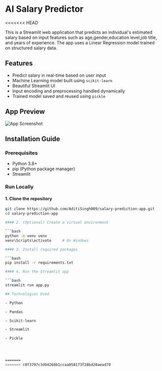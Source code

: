 # AI Salary Predictor
<<<<<<< HEAD

This is a Streamlit web application that predicts an individual's estimated salary based on input features such as age,gender,education level,job title, and years of experience. The app uses a Linear Regression model trained on structured salary data.

## Features

- Predict salary in real-time based on user input
- Machine Learning model built using `scikit-learn`
- Beautiful Streamlit UI 
- Input encoding and preprocessing handled dynamically
- Trained model saved and reused using `pickle`

## App Preview

![App Screenshot](salar_prediction.png)

## Installation Guide

### Prerequisites

- Python 3.8+
- pip (Python package manager)
- Streamlit

### Run Locally

#### 1. Clone the repository

```bash
git clone https://github.com/AditiSingh009/salary-prediction-app.git
cd salary-prediction-app

#### 2. (Optional) Create a virtual environment

```bash
python -m venv venv
venv\Scripts\activate     # On Windows

#### 3. Install required packages

```bash
pip install -r requirements.txt

#### 4. Run the Streamlit app

```bash
streamlit run app.py

## Technologies Used

- Python

- Pandas

- Scikit-learn

- Streamlit

- Pickle




=======
>>>>>>> c0f3797c3d94268b1ccaa058173f28bd20aead79
